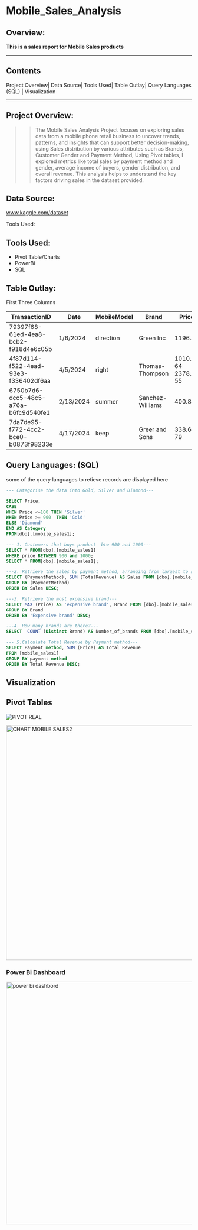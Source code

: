 # Mobile_Sales_Analysis

## Overview:
**This is a sales report for Mobile Sales products**

---

## Contents
Project Overview| Data Source| Tools Used| Table Outlay| Query Languages (SQL) | Visualization

---


## Project Overview:

>>The Mobile Sales Analysis Project focuses on exploring sales data from a mobile phone retail business to  uncover  trends, patterns, and insights that can support better decision-making, using Sales distribution by various attributes such as Brands, Customer Gender and Payment Method, Using Pivot tables, I explored metrics like total sales by payment method and gender, average income of buyers, gender distribution, and overall revenue. This analysis helps to understand the key factors driving sales in the dataset provided.

## Data Source:
www.kaggle.com/dataset

Tools Used:
 ## Tools Used:
+ Pivot Table/Charts
+ PowerBi
+ SQL

## Table Outlay:
  First Three Columns

|TransactionID|	Date	|MobileModel	|Brand	|Price	|UnitsSold|	TotalRevenue	|CustomerAge	|CustomerGender	|Location	|PaymentMethod|
|-------|-------|-------|-------|-------|-------|-------|-------|-------|-------|-------|
|79397f68-61ed-4ea8-bcb2-f918d4e6c05b	|1/6/2024|	direction	|Green Inc|	1196.95|	85	|28002.8	|32	|Female	|Port Erik|	Online|
|4f87d114-f522-4ead-93e3-f336402df6aa|	4/5/2024|right|	Thomas-Thompson	|1010.34	64	2378.82	55	|Female|	East |Linda|	Credit Card|
|6750b7d6-dcc5-48c5-a76a-b6fc9d540fe1|	2/13/2024|	summer|	Sanchez-Williams|	400.8|	95	|31322.56|	57|	Male|	East| Angelicastad|	Online|
|7da7de95-f772-4cc2-bce0-b0873f98233e|	4/17/2024	|keep|	Greer and Sons|	338.6	79|	31159.75|	46|	Other	|East| Kevin|	Cash|

## Query Languages: (SQL)
some of the query languages to retieve records are displayed here

```SQL
--- Categorise the data into Gold, Silver and Diamond---

SELECT Price,
CASE
WHEN Price <=100 THEN 'Silver'
WHEN Price >= 900  THEN 'Gold'
ELSE 'Diamond'
END AS Category
FROM[dbo].[mobile_sales1];

```

```SQL
--- 1. Customers that buys product  btw 900 and 1000---
SELECT * FROM[dbo].[mobile_sales1] 
WHERE price BETWEEN 900 and 1000;
SELECT * FROM[dbo].[mobile_sales1];
```

```SQL
---2. Retrieve the sales by payment method, arranging from largest to smallest amount---
SELECT (PaymentMethod), SUM (TotalRevenue) AS Sales FROM [dbo].[mobile_sales1]
GROUP BY (PaymentMethod)
ORDER BY Sales DESC;

```

```SQL
---3. Retrieve the most expensive brand---
SELECT MAX (Price) AS 'expensive brand', Brand FROM [dbo].[mobile_sales1]
GROUP BY Brand
ORDER BY 'Expensive brand' DESC;

```

```SQL
---4. How many brands are there?---
SELECT  COUNT (Distinct Brand) AS Number_of_brands FROM [dbo].[mobile_sales1];

```

```SQL
--- 5.Calculate Total Revenue by Payment method---
SELECT Payment method, SUM (Price) AS Total Revenue
FROM [mobile_sales1]
GROUP BY payment method
ORDER BY Total Revenue DESC;

```

## Visualization
## Pivot Tables


  ![PIVOT REAL](https://github.com/user-attachments/assets/91dc78cb-fae0-4deb-a25e-ecb91f444dab)

  
<img width="1426" height="636" alt="CHART MOBILE SALES2" src="https://github.com/user-attachments/assets/41827164-df59-440e-99a1-86857b7b434b" />

### Power Bi Dashboard


<img width="1108" height="656" alt="power bi dashbord" src="https://github.com/user-attachments/assets/dd34509d-6ab7-43da-80bc-d5cd45268708" />

